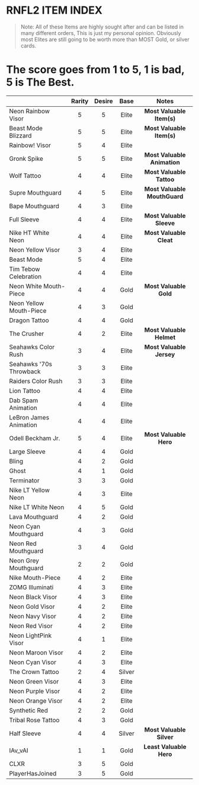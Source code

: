 
﻿RNFL2 ITEM INDEX
=============


>Note: All of these Items are highly sought after and can be listed in many different orders, This is just my personal opinion. Obviously most Elites are still going to be worth more than MOST Gold, or silver cards.

The score goes from 1 to 5, 1 is bad, 5 is The Best.
=============================================================
|                                         |   Rarity    |     Desire     | Base  | Notes |
| --------------------------------------- |:-----------:|:--------------:|:-----:|:-----:|
| Neon Rainbow Visor                      |      5      |        5       | Elite |**Most Valuable Item(s)**|
| Beast Mode Blizzard                     |      5      |        5       | Elite |**Most Valuable Item(s)**|
| Rainbow! Visor                          |      5      |        4       | Elite |       |
| Gronk Spike                             |      5      |        5       | Elite |**Most Valuable Animation**|
| Wolf Tattoo                             |      4      |        4       | Elite |**Most Valuable Tattoo**|
| Supre Mouthguard                        |      4      |        5       | Elite |**Most Valuable MouthGuard**|
| Bape Mouthguard                         |      4      |        3       | Elite |       |
| Full Sleeve                             |      4      |        4       | Elite |**Most Valuable Sleeve**|
| Nike HT White Neon                      |      4      |        4       | Elite |**Most Valuable Cleat**|
| Neon Yellow Visor                       |      3      |        4       | Elite |       |
| Beast Mode                              |      5      |        4       | Elite |       |
| Tim Tebow Celebration                   |      4      |        4       | Elite |       |
| Neon White Mouth-Piece                  |      4      |        4       | Gold  |**Most Valuable Gold**|
| Neon Yellow Mouth-Piece                 |      4      |        3       | Gold  |       |
| Dragon Tattoo                           |      4      |        4       | Gold  |       |
| The Crusher                             |      4      |        2       | Elite |**Most Valuable Helmet**|
| Seahawks Color Rush                     |      3      |        4       | Elite |**Most Valuable Jersey**|
| Seahawks '70s Throwback                 |      3      |        3       | Elite |       |
| Raiders Color Rush                      |      3      |        3       | Elite |       |
| Lion Tattoo                             |      4      |        4       | Elite |       |
| Dab Spam Animation                      |      4      |        4       | Elite |       |
| LeBron James Animation                  |      4      |        4       | Elite |       |
| Odell Beckham Jr.                       |      5      |        4       | Elite |**Most Valuable Hero**|
| Large Sleeve                            |      4      |        4       | Gold  |       |
| Bling                                   |      4      |        2       | Gold  |       |
| Ghost                                   |      4      |        1       | Gold  |       |
| Terminator                              |      3      |        3       | Gold  |       |
| Nike LT Yellow Neon                     |      4      |        3       | Elite |       |
| Nike LT White Neon                      |      4      |        5       | Gold  |       |
| Lava Mouthguard                         |      4      |        2       | Gold  |       |
| Neon Cyan Mouthguard                    |      4      |        3       | Gold  |       |
| Neon Red Mouthguard                     |      3      |        4       | Gold  |       |
| Neon Grey Mouthguard                    |      2      |        2       | Gold  |       |
| Nike Mouth-Piece                        |      4      |        2       | Elite |       |
| ZOMG Illuminati                         |      4      |        3       | Elite |       |
| Neon Black Visor                        |      4      |        3       | Elite |       |
| Neon Gold Visor                         |      4      |        2       | Elite |       |
| Neon Navy Visor                         |      4      |        2       | Elite |       |
| Neon Red Visor                          |      4      |        2       | Elite |       |
| Neon LightPink Visor                    |      4      |        1       | Elite |       |
| Neon Maroon Visor                       |      4      |        2       | Elite |       |
| Neon Cyan Visor                         |      4      |        3       | Elite |       |
| The Crown Tattoo                        |      2      |        4       | Silver|       |
| Neon Green Visor                        |      4      |        3       | Elite |       |
| Neon Purple Visor                       |      4      |        2       | Elite |       |
| Neon Orange Visor                       |      4      |        2       | Elite |       |
| Synthetic Red                           |      2      |        2       | Gold  |       |
| Tribal Rose Tattoo                      |      4      |        3       | Gold  |       |
| Half Sleeve                             |      4      |        4       | Silver|**Most Valuable Silver**|
| IAv_vAI                                 |      1      |        1       | Gold  |**Least Valuable Hero**|
| CLXR                                    |      3      |        5       | Gold  |       |
| PlayerHasJoined                         |      3      |        5       | Gold  |       |


